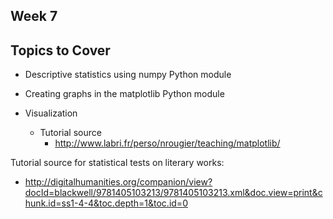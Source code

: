 ## Week 7


## Topics to Cover

- Descriptive statistics using numpy Python module
- Creating graphs in the matplotlib Python module

- Visualization
	- Tutorial source
		- http://www.labri.fr/perso/nrougier/teaching/matplotlib/


Tutorial source for statistical tests on literary works:
- http://digitalhumanities.org/companion/view?docId=blackwell/9781405103213/9781405103213.xml&doc.view=print&chunk.id=ss1-4-4&toc.depth=1&toc.id=0




